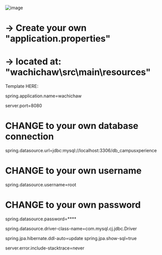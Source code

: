 ![image](https://github.com/user-attachments/assets/a2871daa-09d3-4705-9e9a-f64701d09359)

# -> Create your own "application.properties"
# -> located at: "wachichaw\src\main\resources"

Template HERE:

spring.application.name=wachichaw

server.port=8080

# CHANGE to your own database connection
spring.datasource.url=jdbc:mysql://localhost:3306/db_campusxperience

# CHANGE to your own username
spring.datasource.username=root
# CHANGE to your own password
spring.datasource.password=****

spring.datasource.driver-class-name=com.mysql.cj.jdbc.Driver

spring.jpa.hibernate.ddl-auto=update
spring.jpa.show-sql=true

server.error.include-stacktrace=never
